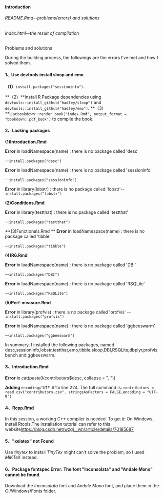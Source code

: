 #### Introduction 
###### README.Rmd--problems(errors) and solutions
###### index.html--the result of compilation
Problems and solutions

During the building process, the followings are the errors I've met and how I solved them.

#### **1、Use devtools install sloop and emo**

**（1）**`install.packages("sessioninfo")`.

**（2）**Install R Package dependencies using `devtools::install_github("hadley/sloop")` and `devtools::install_github("hadley/emo")`. 
**（3）**Use`bookdown::render_book("index.Rmd", output_format = "bookdown::pdf_book")` to compile the book.



#### **2、Lacking packages**

**(1)Introduction.Rmd**

**Error**  in loadNamespace(name) : there is no package called 'desc'

--`install.packages("desc")`

**Error**  in loadNamespace(name) : there is no package called 'sessioninfo'

--`install.packages("sessioninfo")`

**Error**  in library(lobstr) : there is no package called 'lobstr'--`install.packages("lobstr")`

**(2)Conditions.Rmd**

**Error**  in library(testthat) : there is no package called 'testthat'

--`install.packages("testthat")`

**(3)Functionals.Rmd **
**Error** in loadNamespace(name) : there is no package called 'tibble'

--`install.packages("tibble")`

**(4)R6.Rmd**

**Error** in loadNamespace(name) : there is no package called 'DBI'

--`install.packages("DBI")`

**Error** in loadNamespace(name) : there is no package called 'RSQLite'

--`install.packages("RSQLite")`

**(5)Perf-measure.Rmd**

**Error** in library(profvis) : there is no package called 'profvis'
--`install.packages("profvis")`

**Error** in loadNamespace(name) : there is no package called 'ggbeeswarm'

--`install.packages("ggbeeswarm")`

In summary, I installed the following packages, named desc,sessioninfo,lobstr,testthat,emo,tibble,sloop,DBI,RSQLite,dbplyr,profvis,bench and ggbeeswarm. 



#### **3、Introduction.Rmd**

**Error** in cat(paste0(contributors$desc, collapse = ", "))

**Adding** `encoding="UTF-8"`to line 224.
The full command is: `contributors <- read.csv("contributors.csv", stringsAsFactors = FALSE,encoding = "UTF-8")` 



#### **4、Rcpp.Rmd**
In this session, a working C++ compiler is needed. To get it: On Windows, install Rtools.The installation tutorial can refer to this website<https://blog.csdn.net/wzgl__wh/article/details/70185687>



#### **5、"xelatex" not Found**

Use *tinytex* to install *TinyTex* might can't solve the problem, so I used *MiKTeX* instead.



#### **6、Package fontspec Error: The font "Inconsolata" and "Andale Mono" cannot be found.**

Download the *Inconsolata* font and *Andale Mono* font, and place them in the C:/Windows/Fonts folder.
